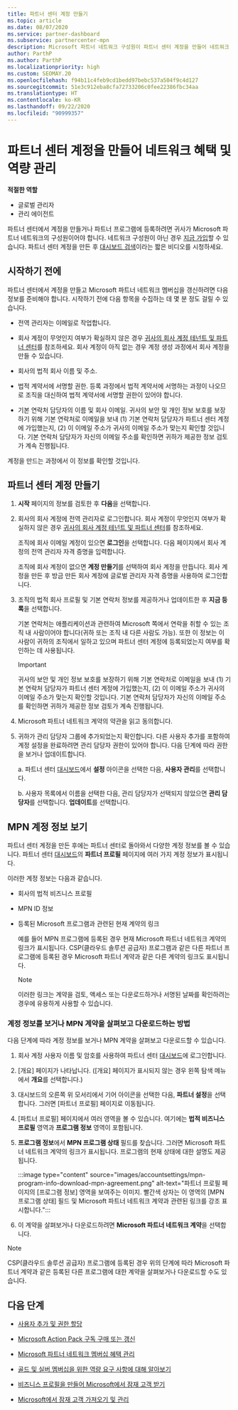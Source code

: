 ```yaml
---
title: 파트너 센터 계정 만들기
ms.topic: article
ms.date: 08/07/2020
ms.service: partner-dashboard
ms.subservice: partnercenter-mpn
description: Microsoft 파트너 네트워크 구성원이 파트너 센터 계정을 만들어 네트워크 혜택 및 역량을 관리하는 방법에 대해 알아봅니다.
author: ParthP
ms.author: ParthP
ms.localizationpriority: high
ms.custom: SEOMAY.20
ms.openlocfilehash: f94b11c4feb9cd1bedd97bebc537a504f9c4d127
ms.sourcegitcommit: 51e3c912eba8cfa72733206c0fee22386fbc34aa
ms.translationtype: HT
ms.contentlocale: ko-KR
ms.lasthandoff: 09/22/2020
ms.locfileid: "90999357"
---
```

# <a name="create-a-partner-center-account-to-manage-network-benefits-and-competencies"></a>파트너 센터 계정을 만들어 네트워크 혜택 및 역량 관리

**적절한 역할**

- 글로벌 관리자
- 관리 에이전트

파트너 센터에서 계정을 만들거나 파트너 프로그램에 등록하려면 귀사가 Microsoft 파트너 네트워크의 구성원이어야 합니다. 네트워크 구성원이 아닌 경우 [지금 가입](https://partner.microsoft.com/commercial#)할 수 있습니다. 파트너 센터 계정을 만든 후 [대시보드 검색](https://vimeo.com/290338211)이라는 짧은 비디오를 시청하세요.

## <a name="before-you-begin"></a>시작하기 전에

파트너 센터에서 계정을 만들고 Microsoft 파트너 네트워크 멤버십을 갱신하려면 다음 정보를 준비해야 합니다. 시작하기 전에 다음 항목을 수집하는 데 몇 분 정도 걸릴 수 있습니다.

-   전역 관리자는 이메일로 작업합니다.

-   회사 계정이 무엇인지 여부가 확실하지 않은 경우 [귀사의 회사 계정 테넌트 및 파트너 센터](azure-active-directory-tenants-and-partner-center.md)를 참조하세요. 회사 계정이 아직 없는 경우 계정 생성 과정에서 회사 계정을 만들 수 있습니다. 

-   회사의 법적 회사 이름 및 주소.  

-   법적 계약서에 서명할 권한. 등록 과정에서 법적 계약서에 서명하는 과정이 나오므로 조직을 대신하여 법적 계약서에 서명할 권한이 있어야 합니다.

-   기본 연락처 담당자의 이름 및 회사 이메일. 귀사의 보안 및 개인 정보 보호를 보장하기 위해 기본 연락처로 이메일을 보내 (1) 기본 연락처 담당자가 파트너 센터 계정에 가입했는지, (2) 이 이메일 주소가 귀사의 이메일 주소가 맞는지 확인할 것입니다. 기본 연락처 담당자가 자신의 이메일 주소를 확인하면 귀하가 제공한 정보 검토가 계속 진행됩니다.

계정을 만드는 과정에서 이 정보를 확인할 것입니다. 
 
## <a name="create-a-partner-center-account"></a>파트너 센터 계정 만들기

1.  **시작** 페이지의 정보를 검토한 후 **다음**을 선택합니다.

2.  회사의 회사 계정에 전역 관리자로 로그인합니다. 회사 계정이 무엇인지 여부가 확실하지 않은 경우 [귀사의 회사 계정 테넌트 및 파트너 센터](azure-active-directory-tenants-and-partner-center.md)를 참조하세요.

    조직에 회사 이메일 계정이 있으면 **로그인**을 선택합니다. 다음 페이지에서 회사 계정의 전역 관리자 자격 증명을 입력합니다. 

    조직에 회사 계정이 없으면 **계정 만들기**를 선택하여 회사 계정을 만듭니다. 회사 계정을 만든 후 방금 만든 회사 계정에 글로벌 관리자 자격 증명을 사용하여 로그인합니다.

3.  조직의 법적 회사 프로필 및 기본 연락처 정보를 제공하거나 업데이트한 후 **지금 등록**을 선택합니다. 

    기본 연락처는 애플리케이션과 관련하여 Microsoft 쪽에서 연락을 취할 수 있는 조직 내 사람이어야 합니다(귀하 또는 조직 내 다른 사람도 가능). 또한 이 정보는 이 사람이 귀하의 조직에서 일하고 있으며 파트너 센터 계정에 등록되었는지 여부를 확인하는 데 사용됩니다.

    > [!IMPORTANT]  
    > 귀사의 보안 및 개인 정보 보호를 보장하기 위해 기본 연락처로 이메일을 보내 (1) 기본 연락처 담당자가 파트너 센터 계정에 가입했는지, (2) 이 이메일 주소가 귀사의 이메일 주소가 맞는지 확인할 것입니다. 기본 연락처 담당자가 자신의 이메일 주소를 확인하면 귀하가 제공한 정보 검토가 계속 진행됩니다.

4.  Microsoft 파트너 네트워크 계약의 약관을 읽고 동의합니다. 

5.  귀하가 관리 담당자 그룹에 추가되었는지 확인합니다. 다른 사용자 추가를 포함하여 계정 설정을 완료하려면 관리 담당자 권한이 있어야 합니다. 다음 단계에 따라 권한을 보거나 업데이트합니다.

    a. 파트너 센터 [대시보드](https://partner.microsoft.com/dashboard/home**)에서 **설정** 아이콘을 선택한 다음, **사용자 관리**를 선택합니다.  

    b. 사용자 목록에서 이름을 선택한 다음, 관리 담당자가 선택되지 않았으면 **관리 담당자**를 선택합니다. **업데이트**를 선택합니다.  

## <a name="view-mpn-account-details"></a>MPN 계정 정보 보기

파트너 센터 계정을 만든 후에는 파트너 센터로 돌아와서 다양한 계정 정보를 볼 수 있습니다. 파트너 센터 [대시보드](https://partner.microsoft.com/dashboard)의 **파트너 프로필** 페이지에 여러 가지 계정 정보가 표시됩니다.

이러한 계정 정보는 다음과 같습니다.

- 회사의 법적 비즈니스 프로필

- MPN ID 정보

- 등록된 Microsoft 프로그램과 관련된 현재 계약의 링크

  예를 들어 MPN 프로그램에 등록된 경우 현재 Microsoft 파트너 네트워크 계약의 링크가 표시됩니다. CSP(클라우드 솔루션 공급자) 프로그램과 같은 다른 파트너 프로그램에 등록된 경우 Microsoft 파트너 계약과 같은 다른 계약의 링크도 표시됩니다. 

  > [!NOTE]
  > 이러한 링크는 계약을 검토, 액세스 또는 다운로드하거나 서명된 날짜를 확인하려는 경우에 유용하게 사용할 수 있습니다.

### <a name="how-to-view-account-details-or-view-and-download-the-mpn-agreement"></a>계정 정보를 보거나 MPN 계약을 살펴보고 다운로드하는 방법

다음 단계에 따라 계정 정보를 보거나 MPN 계약을 살펴보고 다운로드할 수 있습니다.

1. 회사 계정 사용자 이름 및 암호를 사용하여 파트너 센터 [대시보드](https://partner.microsoft.com/dashboard)에 로그인합니다.

2. [개요] 페이지가 나타납니다. ([개요] 페이지가 표시되지 않는 경우 왼쪽 탐색 메뉴에서 **개요**를 선택합니다.)

3. 대시보드의 오른쪽 위 모서리에서 기어 아이콘을 선택한 다음, **파트너 설정**을 선택합니다. 그러면 [파트너 프로필] 페이지로 이동됩니다.

4. [파트너 프로필] 페이지에서 여러 영역을 볼 수 있습니다. 여기에는 **법적 비즈니스 프로필** 영역과 **프로그램 정보** 영역이 포함됩니다.

5. **프로그램 정보**에서 **MPN 프로그램 상태** 필드를 찾습니다. 그러면 Microsoft 파트너 네트워크 계약의 링크가 표시됩니다. 프로그램의 현재 상태에 대한 설명도 제공됩니다.


   :::image type="content" source="images/accountsettings/mpn-program-info-download-mpn-agreement.png" alt-text="파트너 프로필 페이지의 [프로그램 정보] 영역을 보여주는 이미지. 빨간색 상자는 이 영역의 [MPN 프로그램 상태] 필드 및 Microsoft 파트너 네트워크 계약과 관련된 링크를 강조 표시합니다.":::

6. 이 계약을 살펴보거나 다운로드하려면 **Microsoft 파트너 네트워크 계약**을 선택합니다.  

> [!NOTE]
> CSP(클라우드 솔루션 공급자) 프로그램에 등록된 경우 위의 단계에 따라 Microsoft 파트너 계약과 같은 등록된 다른 프로그램에 대한 계약을 살펴보거나 다운로드할 수도 있습니다.

## <a name="next-steps"></a>다음 단계

-   [사용자 추가 및 권한 할당](create-user-accounts-and-set-permissions.md)

-   [Microsoft Action Pack 구독 구매 또는 갱신](mpn-get-action-pack.md)

-   [Microsoft 파트너 네트워크 멤버십 혜택 관리](manage-your-partner-network-benefits.md)

-   [골드 및 실버 멤버십을 위한 역량 요구 사항에 대해 알아보기](https://partner.microsoft.com/membership/competencies)

-   [비즈니스 프로필을 만들어 Microsoft에서 잠재 고객 받기](create-a-marketing-profile.md)

-   [Microsoft에서 잠재 고객 가져오기 및 관리](manage-leads.md)
